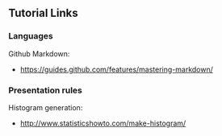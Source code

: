 ## Tutorial Links

### Languages

Github Markdown:
- https://guides.github.com/features/mastering-markdown/


### Presentation rules

Histogram generation:
- http://www.statisticshowto.com/make-histogram/
